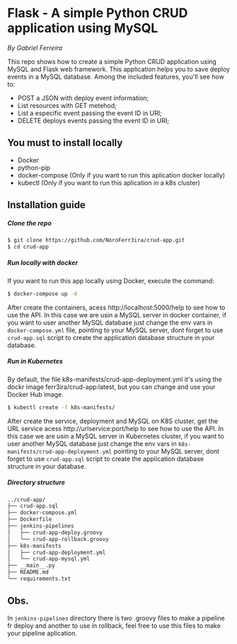 # Flask - A simple Python CRUD application using MySQL
_By Gabriel Ferreira_

This repo shows how to create a simple Python CRUD application using MySQL and Flask web framework.
This application helps you to save deploy events in a MySQL database.
Among the included features, you'll see how to:

* POST a JSON with deploy event information;
* List resources with GET metehod;
* List a especific event passing the event ID in URI;
* DELETE deploys events passing the event ID in URI;

## You must to install locally
* Docker
* python-pip
* docker-compose (Only if you want to run this aplication docker locally)
* kubectl (Only if you want to run this aplication in a k8s cluster) 

## Installation guide
##### Clone the repo

```bash
$ git clone https://github.com/NoroFerr3ira/crud-app.git
$ cd crud-app
```

##### Run locally with docker
If you want to run this app locally using Docker, execute the command:
```bash
$ docker-compose up -d
```
After create the containers, acess http://localhost:5000/help to see how to use the API.
In this case we are usin a MySQL server in docker container, if you want to user another MySQL database just change the env vars in `docker-compose.yml` file, pointing to your MySQL server, dont forget to use `crud-app.sql` script to create the application database structure in your database.

##### Run in Kubernetes
By default, the file k8s-manifests/crud-app-deployment.yml it's using the dockr image ferr3ira/crud-app:latest, but you can change and use your Docker Hub image.
```bash
$ kubectl create -f k8s-manifests/
```
After create the service, deployment and MySQL on K8S cluster, get the URL service acess http://urlservice:port/help to see how to use the API.
In this case we are usin a MySQL server in Kubernetes cluster, if you want to user another MySQL database just change the env vars in `k8s-manifests/crud-app-deployment.yml` pointing to your MySQL server, dont forget to use `crud-app.sql` script to create the application database structure in your database.

##### Directory structure
```bash
../crud-app/
├── crud-app.sql
├── docker-compose.yml
├── Dockerfile
├── jenkins-pipelines
│   ├── crud-app-deploy.groovy
│   └── crud-app-rollback.groovy
├── k8s-manifests
│   ├── crud-app-deployment.yml
│   └── crud-app-mysql.yml
├── __main__.py
├── README.md
└── requirements.txt
```

## Obs.
In `jenkins-pipelines` directory there is two .groovy files to make a pipeline fr deploy and another to use in rollback, feel free to use this files to make your pipeline aplication.
